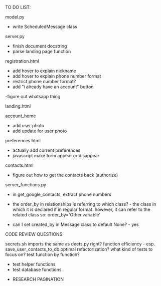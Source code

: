 TO DO LIST:

model.py
- write ScheduledMessage class 

server.py
- finish document docstring
- parse landing page function

registration.html
- add hover to explain nickname
- add hover to explain phone number format
- restrict phone number format?
- add "i already have an account" button

-figure out whatsapp thing


landing.html


account_home
- add user photo
- add update for user photo

preferences.html
- actually add current preferences
- javascript make form appear or disappear

contacts.html 
- figure out how to get the contacts back (authorize)

server_functions.py
- in get_google_contacts, extract phone numbers







- the order_by in relationships is referring to which class? - the class in which it is declared if in regular format. however, it can refer to the related class so:
order_by='Other.variable'
- can I set created_by in Message class to default None? - yes

CODE REVIEW QUESTIONS:

secrets.sh imports the same as deets.py right?
function efficiency - esp. save_user_contacts_to_db
optimal refactorization?
what kind of tests to focus on? test function by function?
- test helper functions
- test database functions




* RESEARCH PAGINATION



